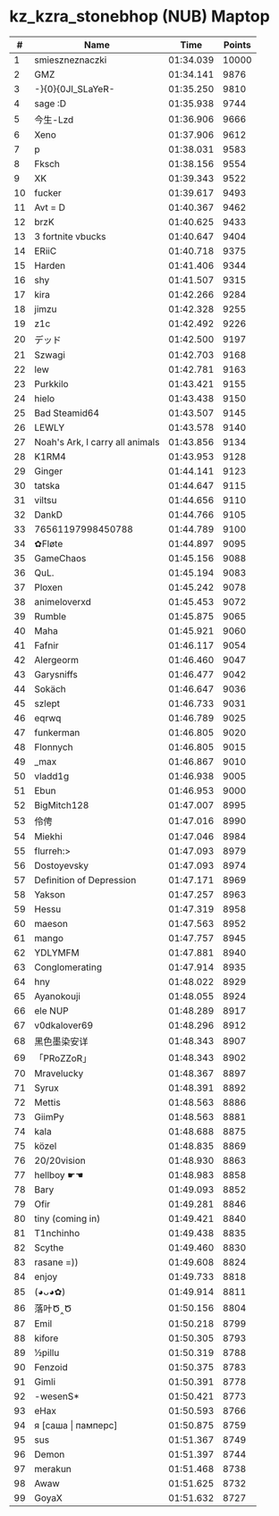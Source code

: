 # kz_kzra_stonebhop (NUB) Maptop

|  # | Name | Time | Points |
|-------------- | -------------- | -------------- | -------------- | 
| 1 | smieszneznaczki | 01:34.039 | 10000 | 
| 2 | GMZ | 01:34.141 | 9876 | 
| 3 | -}{0}{0JI_SLaYeR- | 01:35.250 | 9810 | 
| 4 | sage :D | 01:35.938 | 9744 | 
| 5 | 今生-Lzd | 01:36.906 | 9666 | 
| 6 | Xeno | 01:37.906 | 9612 | 
| 7 | p | 01:38.031 | 9583 | 
| 8 | Fksch | 01:38.156 | 9554 | 
| 9 | XK | 01:39.343 | 9522 | 
| 10 | fucker | 01:39.617 | 9493 | 
| 11 | Avt = D | 01:40.367 | 9462 | 
| 12 | brzK | 01:40.625 | 9433 | 
| 13 | 3 fortnite vbucks | 01:40.647 | 9404 | 
| 14 | ERiiC | 01:40.718 | 9375 | 
| 15 | Harden | 01:41.406 | 9344 | 
| 16 | shy | 01:41.507 | 9315 | 
| 17 | kira | 01:42.266 | 9284 | 
| 18 | jimzu | 01:42.328 | 9255 | 
| 19 | z1c | 01:42.492 | 9226 | 
| 20 | デッド | 01:42.500 | 9197 | 
| 21 | Szwagi | 01:42.703 | 9168 | 
| 22 | lew | 01:42.781 | 9163 | 
| 23 | Purkkilo | 01:43.421 | 9155 | 
| 24 | hielo | 01:43.438 | 9150 | 
| 25 | Bad Steamid64 | 01:43.507 | 9145 | 
| 26 | LEWLY | 01:43.578 | 9140 | 
| 27 | Noah's Ark, I carry all animals | 01:43.856 | 9134 | 
| 28 | K1RM4 | 01:43.953 | 9128 | 
| 29 | Ginger | 01:44.141 | 9123 | 
| 30 | tatska | 01:44.647 | 9115 | 
| 31 | viltsu | 01:44.656 | 9110 | 
| 32 | DankD | 01:44.766 | 9105 | 
| 33 | 76561197998450788 | 01:44.789 | 9100 | 
| 34 | ✿Fløte | 01:44.897 | 9095 | 
| 35 | GameChaos | 01:45.156 | 9088 | 
| 36 | QuL. | 01:45.194 | 9083 | 
| 37 | Ploxen | 01:45.242 | 9078 | 
| 38 | animeloverxd | 01:45.453 | 9072 | 
| 39 | Rumble | 01:45.875 | 9065 | 
| 40 | Maha | 01:45.921 | 9060 | 
| 41 | Fafnir | 01:46.117 | 9054 | 
| 42 | Alergeorm | 01:46.460 | 9047 | 
| 43 | Garysniffs | 01:46.477 | 9042 | 
| 44 | Sokäch | 01:46.647 | 9036 | 
| 45 | szlept | 01:46.733 | 9031 | 
| 46 | eqrwq | 01:46.789 | 9025 | 
| 47 | funkerman | 01:46.805 | 9020 | 
| 48 | Flonnych | 01:46.805 | 9015 | 
| 49 | _max | 01:46.867 | 9010 | 
| 50 | vladd1g | 01:46.938 | 9005 | 
| 51 | Ebun | 01:46.953 | 9000 | 
| 52 | BigMitch128 | 01:47.007 | 8995 | 
| 53 | 伶俜 | 01:47.016 | 8990 | 
| 54 | Miekhi | 01:47.046 | 8984 | 
| 55 | flurreh:> | 01:47.093 | 8979 | 
| 56 | Dostoyevsky | 01:47.093 | 8974 | 
| 57 | Definition of Depression | 01:47.171 | 8969 | 
| 58 | Yakson | 01:47.257 | 8963 | 
| 59 | Hessu | 01:47.319 | 8958 | 
| 60 | maeson | 01:47.563 | 8952 | 
| 61 | mango | 01:47.757 | 8945 | 
| 62 | YDLYMFM | 01:47.881 | 8940 | 
| 63 | Conglomerating | 01:47.914 | 8935 | 
| 64 | hny | 01:48.022 | 8929 | 
| 65 | Ayanokouji | 01:48.055 | 8924 | 
| 66 | ele NUP | 01:48.289 | 8917 | 
| 67 | v0dkalover69 | 01:48.296 | 8912 | 
| 68 | 黑色墨染安详 | 01:48.343 | 8907 | 
| 69 | 「PRoZZoR」 | 01:48.343 | 8902 | 
| 70 | Mravelucky | 01:48.367 | 8897 | 
| 71 | Syrux | 01:48.391 | 8892 | 
| 72 | Mettis | 01:48.563 | 8886 | 
| 73 | GiimPy | 01:48.563 | 8881 | 
| 74 | kala | 01:48.688 | 8875 | 
| 75 | közel | 01:48.835 | 8869 | 
| 76 | 20/20vision | 01:48.930 | 8863 | 
| 77 | hellboy ☛☚ | 01:48.983 | 8858 | 
| 78 | Bary | 01:49.093 | 8852 | 
| 79 | Ofir | 01:49.281 | 8846 | 
| 80 | tiny (coming in) | 01:49.421 | 8840 | 
| 81 | T1nchinho | 01:49.438 | 8835 | 
| 82 | Scythe | 01:49.460 | 8830 | 
| 83 | rasane =)) | 01:49.608 | 8824 | 
| 84 | enjoy | 01:49.733 | 8818 | 
| 85 | (◕ᴗ◕✿) | 01:49.914 | 8811 | 
| 86 | 落叶Ծ‸Ծ | 01:50.156 | 8804 | 
| 87 | Emil | 01:50.218 | 8799 | 
| 88 | kifore | 01:50.305 | 8793 | 
| 89 | ½pillu | 01:50.319 | 8788 | 
| 90 | Fenzoid | 01:50.375 | 8783 | 
| 91 | Gimli | 01:50.391 | 8778 | 
| 92 | -wesenS* | 01:50.421 | 8773 | 
| 93 | eHax | 01:50.593 | 8766 | 
| 94 | я [саша \| памперс] | 01:50.875 | 8759 | 
| 95 | sus | 01:51.367 | 8749 | 
| 96 | Demon | 01:51.397 | 8744 | 
| 97 | merakun | 01:51.468 | 8738 | 
| 98 | Awaw | 01:51.625 | 8732 | 
| 99 | GoyaX | 01:51.632 | 8727 | 

